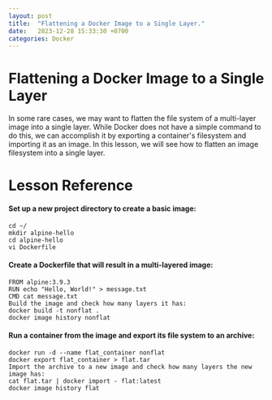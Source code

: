 ```yaml
---
layout: post
title:  "Flattening a Docker Image to a Single Layer."
date:   2023-12-28 15:33:30 +0700
categories: Docker
---
```

# Flattening a Docker Image to a Single Layer
In some rare cases, we may want to flatten the file system of a multi-layer image into a single layer. While Docker does not have
a simple command to do this, we can accomplish it by exporting a container's filesystem and importing it as an image. In this
lesson, we will see how to flatten an image filesystem into a single layer.
# Lesson Reference
#### Set up a new project directory to create a basic image:

```
cd ~/
mkdir alpine-hello
cd alpine-hello
vi Dockerfile
```

#### Create a Dockerfile that will result in a multi-layered image:

```
FROM alpine:3.9.3
RUN echo "Hello, World!" > message.txt
CMD cat message.txt
Build the image and check how many layers it has:
docker build -t nonflat .
docker image history nonflat
```

#### Run a container from the image and export its file system to an archive:

```
docker run -d --name flat_container nonflat
docker export flat_container > flat.tar
Import the archive to a new image and check how many layers the new image has:
cat flat.tar | docker import - flat:latest
docker image history flat
```
